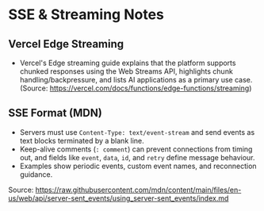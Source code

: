 # SSE & Streaming Notes

## Vercel Edge Streaming
- Vercel's Edge streaming guide explains that the platform supports chunked responses using the Web Streams API, highlights chunk handling/backpressure, and lists AI applications as a primary use case. (Source: https://vercel.com/docs/functions/edge-functions/streaming)

## SSE Format (MDN)
- Servers must use `Content-Type: text/event-stream` and send events as text blocks terminated by a blank line.
- Keep-alive comments (`: comment`) can prevent connections from timing out, and fields like `event`, `data`, `id`, and `retry` define message behaviour.
- Examples show periodic events, custom event names, and reconnection guidance.

Source: https://raw.githubusercontent.com/mdn/content/main/files/en-us/web/api/server-sent_events/using_server-sent_events/index.md
